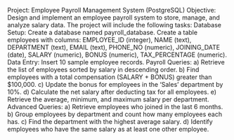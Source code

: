 Project: Employee Payroll Management System (PostgreSQL)
Objective:
Design and implement an employee payroll system to store, manage, and analyze 
salary data.
The project will include the following tasks:
Database Setup:
Create a database named payroll_database.
Create a table employees with columns: EMPLOYEE_ID (integer), NAME (text), 
DEPARTMENT (text), EMAIL (text), PHONE_NO (numeric), JOINING_DATE (date), SALARY 
(numeric), BONUS (numeric), TAX_PERCENTAGE (numeric).
Data Entry:
Insert 10 sample employee records.
Payroll Queries:
a) Retrieve the list of employees sorted by salary in descending order.
b) Find employees with a total compensation (SALARY + BONUS) greater than 
$100,000.
c) Update the bonus for employees in the ‘Sales’ department by 10%.
d) Calculate the net salary after deducting tax for all employees.
e) Retrieve the average, minimum, and maximum salary per department.
Advanced Queries:
a) Retrieve employees who joined in the last 6 months.
b) Group employees by department and count how many employees each has.
c) Find the department with the highest average salary.
d) Identify employees who have the same salary as at least one other employee.
